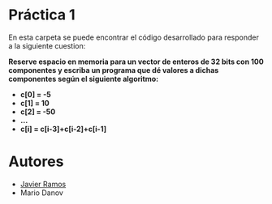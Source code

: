 # Práctica 1
En esta carpeta se puede encontrar el código desarrollado para responder a la siguiente cuestion:

**Reserve espacio en memoria para un vector de enteros de 32 bits con 100 componentes y escriba un programa que dé valores a dichas componentes según el siguiente algoritmo:**
- **c[0] = -5**
- **c[1] = 10**
- **c[2] = -50**
- **...**
- **c[i] = c[i-3]+c[i-2]+c[i-1]**

# Autores
- [Javier Ramos](https://github.com/JaviGames184)
- Mario Danov
